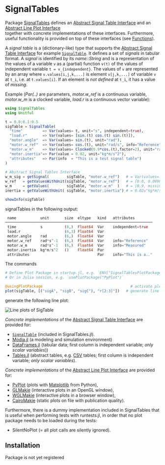 # SignalTables

Package [SignalTables](https://github.com/ModiaSim/SignalTables.jl) defines
an [Abstract Signal Table Interface](@ref) and an [Abstract Line Plot Interface](@ref)  
together with concrete implementations of these interfaces. 
Furthermore, useful functionality is provided on top of these interfaces (see [Functions](@ref)).

A *signal table* is a (dictionary-like) type that supports the [Abstract Signal Table Interface](@ref) 
for example [`SignalTable`](@ref). It defines a set of *signals* in tabular format. A *signal* is identified by its *name::String*
and is a representation of the values of a variable ``v`` as a (partial) function ``v(t)``
of the values of independent variable ``t = v_{independent}``. 
The values of ``v`` are represented by an array where
`v.values[i,j,k,...]` is element `v[j,k,...]` of variable ``v`` at ``t_i``, i.e. at `t.values[i]`.
If an element is *not defined* at ``t_ì``, it has a value of *missing*.

Example (*Par(..)* are parameters, *motor.w_ref* is a continuous variable,
*motor.w_m* is a clocked variable, *load.r* is a continuous vector variable):

```julia
using SignalTables
using Unitful

t = 0.0:0.1:0.5
sigTable = SignalTable(
  "time"         => Var(values= t, unit="s", independent=true),
  "load.r"       => Var(values= [sin.(t) cos.(t) sin.(t)]),  
  "motor.angle"  => Var(values= sin.(t), unit="rad"),
  "motor.w_ref"  => Var(values= cos.(t), unit="rad/s", info="Reference"),                       
  "motor.w_m"    => Var(values= Clocked(0.9*cos.(t),factor=2), unit="rad/s", info="Measured"),
  "motor.inertia"=> Par(value = 0.02, unit="kg*m/s^2"),
  "attributes"   => Par(info  = "This is a test signal table")
)
                      
# Abstract Signal Tables Interface
w_m_sig = getSignal(        sigTable, "motor.w_ref")   # = Var(values=..., unit=..., info=...)
w_ref   = getValuesWithUnit(sigTable, "motor.w_ref")   # = [0.0, 0.0998, 0.1986, ...]u"rad/s"
w_m     = getValues(        sigTable, "motor.w_m"  )   # = [0.9, missing, missing, 0.859, ...]
inertia = getValueWithUnit( sigTable, "motor.inertia") # = 0.02u"kg*m/s^2"

showInfo(sigTable)
```

signalTables in the following output:

```julia
 name           unit       size  eltype   kind   attributes
───────────────────────────────────────────────────────────────────
 time           s          (6,)  Float64  Var    independent=true
 load.r                    (6,3) Float64  Var
 motor.angle    rad        (6,)  Float64  Var
 motor.w_ref    rad*s^-1   (6,)  Float64  Var    info="Reference"
 motor.w_m      rad*s^-1   (6,)  Float64  Var    info="Measured"
 motor.inertia  kg*m/s^2   ()    Float64  Par
 attributes                               Par    info="This is a.."
```

The commands

```julia
# Define Plot Package in startup.jl, e.g. `ENV["SignalTablesPlotPackage"] = "PyPlot"`
# Or in Julia session, e.g. `usePlotPackage("PyPlot")`

@usingPlotPackage                                        # activate plot package
plot(sigTable, [("sigA", "sigB", "sigC"), "r[2:3]"])   # generate line plots
```

generate the following line plot:

![Line plots of SigTable](../resources/images/sigTable-line-plots.png)


*Concrete implementations* of the [Abstract Signal Table Interface](@ref) are provided for:

- [`SignalTable`](@ref) (included in SignalTables.jl).
- [Modia.jl](https://github.com/ModiaSim/Modia.jl) (a modeling and simulation environment)
- [DataFrames.jl](https://github.com/JuliaData/DataFrames.jl)
  (tabular data; first column is independent variable; *only scalar variables*))
- [Tables.jl](https://github.com/JuliaData/Tables.jl)
  (abstract tables, e.g. [CSV](https://github.com/JuliaData/CSV.jl) tables;
  first column is independent variable; *only scalar variables*).

*Concrete implementations* of the [Abstract Line Plot Interface](@ref) are provided for:

- [PyPlot](https://github.com/JuliaPy/PyPlot.jl) (plots with [Matplotlib](https://matplotlib.org/stable/) from Python), 
- [GLMakie](https://github.com/JuliaPlots/GLMakie.jl) (interactive plots in an OpenGL window),
- [WGLMakie](https://github.com/JuliaPlots/WGLMakie.jl) (interactive plots in a browser window),
- [CairoMakie](https://github.com/JuliaPlots/CairoMakie.jl) (static plots on file with publication quality).

Furthermore, there is a dummy implementation included in SignalTables that is useful when performing tests with runtests.jl, 
in order that no plot package needs to be loaded during the tests:

- SilentNoPlot (= all plot calls are silently ignored).


## Installation

Package is not yet registered
